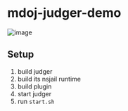 # mdoj-judger-demo

![image](https://github.com/beautiful-fruit/modj-judger-demo/assets/30045503/af668ce0-4377-4df8-9361-4aa3537b55ca)

## Setup

1. build judger
2. build its nsjail runtime
3. build plugin
4. start judger
5. run `start.sh`
